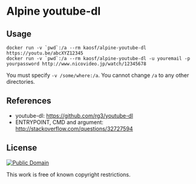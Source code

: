 # Alpine youtube-dl

## Usage

```
docker run -v `pwd`:/a --rm kaosf/alpine-youtube-dl https://youtu.be/abcXYZ12345
docker run -v `pwd`:/a --rm kaosf/alpine-youtube-dl -u youremail -p yourpassword http://www.nicovideo.jp/watch/12345678
```

You must specify `-v /some/where:/a`. You cannot change `/a` to any other directories.

## References

- youtube-dl: https://github.com/rg3/youtube-dl
- ENTRYPOINT, CMD and argument: http://stackoverflow.com/questions/32727594

## License

[![Public Domain](http://i.creativecommons.org/p/mark/1.0/88x31.png)](http://creativecommons.org/publicdomain/mark/1.0/ "license")

This work is free of known copyright restrictions.
